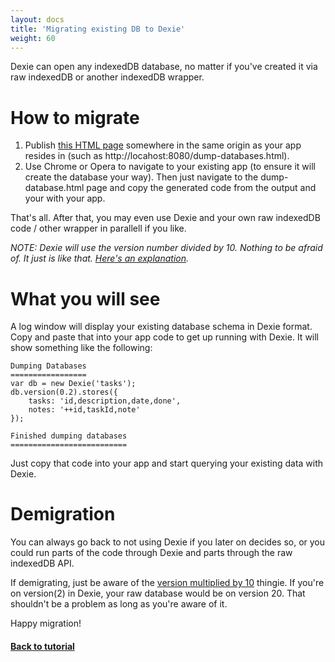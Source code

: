 ```yaml
---
layout: docs
title: 'Migrating existing DB to Dexie'
weight: 60
---
```


Dexie can open any indexedDB database, no matter if you've created it via raw indexedDB or another indexedDB wrapper.

# How to migrate

1. Publish [this HTML page](https://github.com/dfahlander/Dexie.js/blob/master/samples/open-existing-db/dump-databases.html) somewhere in the same origin as your app resides in (such as http://locahost:8080/dump-databases.html).
2. Use Chrome or Opera to navigate to your existing app (to ensure it will create the database your way). Then just navigate to the dump-database.html page and copy the generated code from the output and your with your app.

That's all. After that, you may even use Dexie and your own raw indexedDB code / other wrapper in parallell if you like.

*NOTE: Dexie will use the version number divided by 10. Nothing to be afraid of. It just is like that. [Here's an explanation](https://github.com/dfahlander/Dexie.js/issues/59).*

# What you will see

A log window will display your existing database schema in Dexie format. Copy and paste that into your app code to get up running with Dexie. It will show something like the following:

```
Dumping Databases
=================
var db = new Dexie('tasks');
db.version(0.2).stores({
    tasks: 'id,description,date,done',
    notes: '++id,taskId,note'
});

Finished dumping databases
==========================
```

Just copy that code into your app and start querying your existing data with Dexie.

# Demigration

You can always go back to not using Dexie if you later on decides so, or you could run parts of the code through Dexie and parts through the raw indexedDB API.

If demigrating, just be aware of the [version multiplied by 10](https://github.com/dfahlander/Dexie.js/issues/59) thingie. If you're on version(2) in Dexie, your raw database would be on version 20. That shouldn't be a problem as long as you're aware of it.

Happy migration!

#### [Back to tutorial](/docs/Tutorial)
